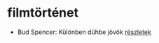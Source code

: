 # filmtörténet

- Bud Spencer: Különben dühbe jövök [részletek](_details/%7Bopf.creator%7D.md#id_1212)